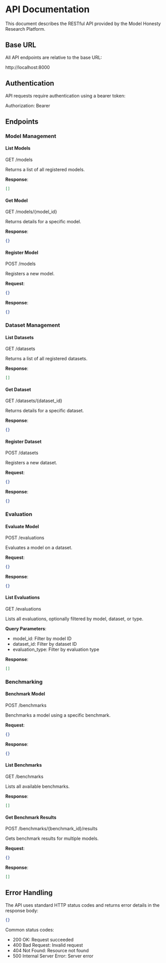 # API Documentation

This document describes the RESTful API provided by the Model Honesty Research Platform.

## Base URL

All API endpoints are relative to the base URL:

http://localhost:8000

## Authentication

API requests require authentication using a bearer token:

Authorization: Bearer <token>

## Endpoints

### Model Management

#### List Models

GET /models

Returns a list of all registered models.

**Response**:

```json
[]
```

#### Get Model

GET /models/{model_id}

Returns details for a specific model.

**Response**:

```json
{}
```

#### Register Model

POST /models

Registers a new model.

**Request**:

```json
{}
```

**Response**:

```json
{}
```

### Dataset Management

#### List Datasets

GET /datasets

Returns a list of all registered datasets.

**Response**:

```json
[]
```

#### Get Dataset

GET /datasets/{dataset_id}

Returns details for a specific dataset.

**Response**:

```json
{}
```

#### Register Dataset

POST /datasets

Registers a new dataset.

**Request**:

```json
{}
```

**Response**:

```json
{}
```

### Evaluation

#### Evaluate Model

POST /evaluations

Evaluates a model on a dataset.

**Request**:

```json
{}
```

**Response**:

```json
{}
```

#### List Evaluations

GET /evaluations

Lists all evaluations, optionally filtered by model, dataset, or type.

**Query Parameters**:

- model_id: Filter by model ID
- dataset_id: Filter by dataset ID
- evaluation_type: Filter by evaluation type

**Response**:

```json
[]
```

### Benchmarking

#### Benchmark Model

POST /benchmarks

Benchmarks a model using a specific benchmark.

**Request**:

```json
{}
```

**Response**:

```json
{}
```

#### List Benchmarks

GET /benchmarks

Lists all available benchmarks.

**Response**:

```json
[]
```

#### Get Benchmark Results

POST /benchmarks/{benchmark_id}/results

Gets benchmark results for multiple models.

**Request**:

```json
{}
```

**Response**:

```json
[]
```

## Error Handling

The API uses standard HTTP status codes and returns error details in the response body:

```json
{}
```

Common status codes:

- 200 OK: Request succeeded
- 400 Bad Request: Invalid request
- 404 Not Found: Resource not found
- 500 Internal Server Error: Server error